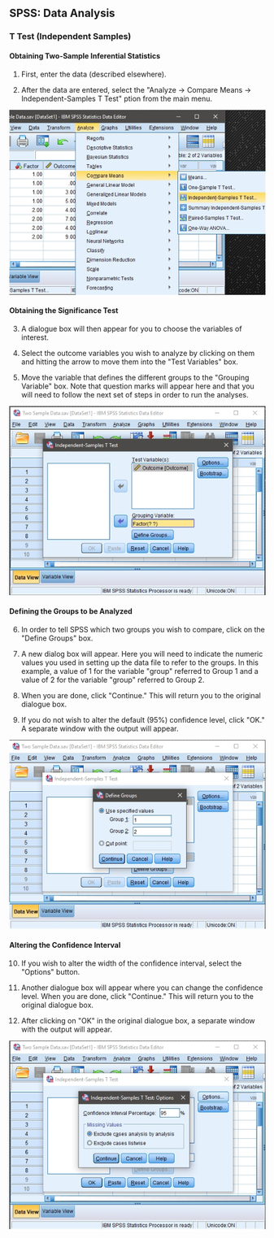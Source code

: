 ## SPSS: Data Analysis

### T Test (Independent Samples) 

#### Obtaining Two-Sample Inferential Statistics

1. First, enter the data (described elsewhere). 

2. After the data are entered, select the "Analyze → Compare Means → Independent-Samples T Test" ption from the main menu.

<p align="center"><kbd><img src="independent1.png"></kbd></p>

#### Obtaining the Significance Test 

3. A dialogue box will then appear for you to choose the variables of interest. 

4. Select the outcome variables you wish to analyze by clicking on them and hitting the arrow to move them into the "Test Variables" box.

5. Move the variable that defines the different groups to the "Grouping Variable" box. Note that  question marks will appear here and that you will need to follow the next set of steps in order to run the analyses.

<p align="center"><kbd><img src="independent2.png"></kbd></p>

#### Defining the Groups to be Analyzed

6. In order to tell SPSS which two groups you wish to compare, click on the "Define Groups" box. 

7. A new dialog box will appear. Here you will need to indicate the numeric values you used in setting up the data file to refer to the groups. In this example, a value of 1 for the variable "group" referred to Group 1 and a value of 2 for the variable "group" referred to Group 2.

8. When you are done, click "Continue." This will return you to the original dialogue box.

9. If you do not wish to alter the default (95%) confidence level, click "OK." A separate window with the output will appear.

<p align="center"><kbd><img src="independent3.png"></kbd></p>

#### Altering the Confidence Interval

10. If you wish to alter the width of the confidence interval, select the "Options" button.

11. Another dialogue box will appear where you can change the confidence level. When you are done, click "Continue." This will return you to the original dialogue box. 

12. After clicking on "OK" in the original dialogue box, a separate window with the output will appear.

<p align="center"><kbd><img src="independent4.png"></kbd></p>
